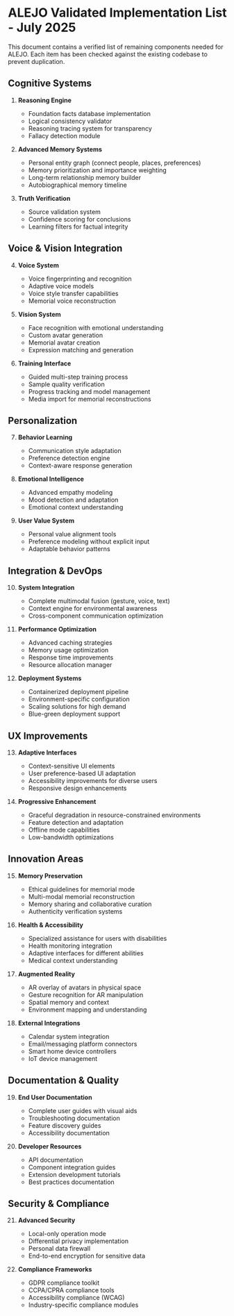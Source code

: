 # ALEJO Validated Implementation List - July 2025

This document contains a verified list of remaining components needed for ALEJO. Each item has been checked against the existing codebase to prevent duplication.

## Cognitive Systems

1. **Reasoning Engine**
   - Foundation facts database implementation
   - Logical consistency validator
   - Reasoning tracing system for transparency
   - Fallacy detection module

2. **Advanced Memory Systems**
   - Personal entity graph (connect people, places, preferences)
   - Memory prioritization and importance weighting
   - Long-term relationship memory builder
   - Autobiographical memory timeline

3. **Truth Verification**
   - Source validation system
   - Confidence scoring for conclusions
   - Learning filters for factual integrity

## Voice & Vision Integration

4. **Voice System**
   - Voice fingerprinting and recognition
   - Adaptive voice models
   - Voice style transfer capabilities
   - Memorial voice reconstruction 

5. **Vision System**
   - Face recognition with emotional understanding
   - Custom avatar generation
   - Memorial avatar creation
   - Expression matching and generation

6. **Training Interface**
   - Guided multi-step training process
   - Sample quality verification
   - Progress tracking and model management
   - Media import for memorial reconstructions

## Personalization

7. **Behavior Learning**
   - Communication style adaptation
   - Preference detection engine
   - Context-aware response generation

8. **Emotional Intelligence**
   - Advanced empathy modeling
   - Mood detection and adaptation
   - Emotional context understanding

9. **User Value System**
   - Personal value alignment tools
   - Preference modeling without explicit input
   - Adaptable behavior patterns

## Integration & DevOps

10. **System Integration**
    - Complete multimodal fusion (gesture, voice, text)
    - Context engine for environmental awareness
    - Cross-component communication optimization

11. **Performance Optimization**
    - Advanced caching strategies
    - Memory usage optimization
    - Response time improvements
    - Resource allocation manager

12. **Deployment Systems**
    - Containerized deployment pipeline
    - Environment-specific configuration
    - Scaling solutions for high demand
    - Blue-green deployment support

## UX Improvements

13. **Adaptive Interfaces**
    - Context-sensitive UI elements
    - User preference-based UI adaptation
    - Accessibility improvements for diverse users
    - Responsive design enhancements

14. **Progressive Enhancement**
    - Graceful degradation in resource-constrained environments
    - Feature detection and adaptation
    - Offline mode capabilities
    - Low-bandwidth optimizations

## Innovation Areas

15. **Memory Preservation**
    - Ethical guidelines for memorial mode
    - Multi-modal memorial reconstruction
    - Memory sharing and collaborative curation
    - Authenticity verification systems

16. **Health & Accessibility**
    - Specialized assistance for users with disabilities
    - Health monitoring integration
    - Adaptive interfaces for different abilities
    - Medical context understanding

17. **Augmented Reality**
    - AR overlay of avatars in physical space
    - Gesture recognition for AR manipulation
    - Spatial memory and context
    - Environment mapping and understanding

18. **External Integrations**
    - Calendar system integration
    - Email/messaging platform connectors
    - Smart home device controllers
    - IoT device management

## Documentation & Quality

19. **End User Documentation**
    - Complete user guides with visual aids
    - Troubleshooting documentation
    - Feature discovery guides
    - Accessibility documentation

20. **Developer Resources**
    - API documentation
    - Component integration guides
    - Extension development tutorials
    - Best practices documentation

## Security & Compliance

21. **Advanced Security**
    - Local-only operation mode
    - Differential privacy implementation
    - Personal data firewall
    - End-to-end encryption for sensitive data

22. **Compliance Frameworks**
    - GDPR compliance toolkit
    - CCPA/CPRA compliance tools
    - Accessibility compliance (WCAG)
    - Industry-specific compliance modules
